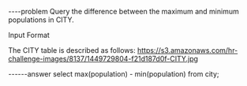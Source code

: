 ----problem
Query the difference between the maximum and minimum populations in CITY.

Input Format

The CITY table is described as follows:
https://s3.amazonaws.com/hr-challenge-images/8137/1449729804-f21d187d0f-CITY.jpg


------answer
select max(population) - min(population)
from city;